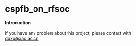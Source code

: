 # cspfb_on_rfsoc

#### Introduction

If you have any problem about this project, please contact with duxu@xao.ac.cn

